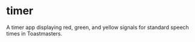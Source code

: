 # timer

A timer app displaying red, green, and yellow signals for standard speech times in Toastmasters.
